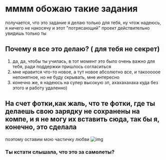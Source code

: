 # мммм обожаю такие задания
получается, что это задание я делаю только для тебя, ну чтож надеюсь, я ничего не накосячу и этот "потрясающий" проект действительно увидишь только ты
## Почему я все это делаю? ( для тебя не секрет)
1. да, да, чтобы ты училась, в тот момент это было очень важно для тебя, ради поддержки пришлось согласиться
2. мне нравится что-то новое, а тут новое абсолютно все, и такооооое непонятное, но не буду скрывать, мне интересно
3. конечно же, я надеюсь на супер высокую зп, ахахахахаха куда без этого и работу удаленно)
## На счет фотки,как жаль, что те фотки, где ты делаешь свою зарядку не сохранены на компе, и я не могу их вставить сюда, так бы я, конечно, это сделала
поэтому оставим мою частичку любви
![img](https://static.mk.ru/upload/entities/2022/03/29/18/articles/detailPicture/d4/88/e7/f1/ed23905e3d9850c0f00e854a18e8b5a2.jpg) 
### Ты кстати слышала, что это за самолеты?
